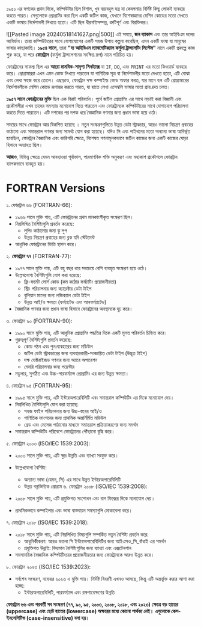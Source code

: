 ১৯৫০ এর দশকের প্রথম দিকে, কম্পিউটার ছিল বিশাল, খুব ব্যয়বহুল যন্ত্র যা কেবলমাত্র নির্দিষ্ট কিছু লোকই ব্যবহার করতে পারত। সেগুলোকে প্রোগ্রামিং করা ছিল একটি জটিল কাজ, যেখানে বিশেষজ্ঞদের মেশিন কোডের মতো দেখতে একটি ভাষায় নির্দেশাবলী লিখতে হতো। এটি ছিল ধীরগতিসম্পন্ন, ত্রুটিপূর্ণ এবং বিরক্তিকর।

![[Pasted image 20240518141627.png|500]]
এই সময়ে, **জন ব্যাকাস** এবং তার আইবিএম দলের আবির্ভাব। তারা কম্পিউটারের সাথে যোগাযোগের একটি সহজ উপায় কল্পনা করেছিল, এমন একটি ভাষা যা মানুষের ভাষার কাছাকাছি। **১৯৫৪ সালে**, তারা **"দ্য আইবিএম ম্যাথমেটিক্যাল ফর্মুলা ট্রান্সলেটিং সিস্টেম"** নামে একটি প্রকল্পে কাজ শুরু করে, যা পরে **ফোরট্রান** (ফর্মুলা ট্রান্সলেশনের সংক্ষিপ্ত রূপ) নামে পরিচিত হয়।

ফোরট্রানের সাফল্য ছিল এর **আরো মানবিক-সাদৃশ্য সিনট্যাক্স** যা `IF`, `DO`, এবং `PRINT` এর মতো কিওয়ার্ড ব্যবহার করে। প্রোগ্রামাররা এখন এমন কোড লিখতে পারতেন যা গাণিতিক সূত্র বা নির্দেশাবলীর মতো দেখতে হতো, এটি বোঝা এবং লেখা সহজ করে তোলে। এছাড়াও, ফোরট্রান দক্ষ কম্পাইল্ড কোড অফার করত, যার মানে হল এটি প্রোগ্রামারের নির্দেশাবলীকে মেশিন কোডে রূপান্তর করতে পারত, যা হাতে লেখা এসেম্বলি ভাষার মতো প্রায় দ্রুত চলত।

**১৯৫৭ সালে ফোরট্রানের মুক্তি** ছিল এক বিরাট পরিবর্তন। পূর্বে জটিল প্রোগ্রামিং এর সাথে লড়াই করা বিজ্ঞানী এবং প্রকৌশলীরা এখন তাদের সমস্যায় মনোযোগ দিতে পারতেন এবং ফোরট্রানকে কম্পিউটারের সাথে যোগাযোগ পরিচালনা করতে দিতে পারতেন। এটি দশকের পর দশক ধরে বৈজ্ঞানিক গণনার জন্য প্রধান ভাষা হয়ে ওঠে।

সময়ের সাথে ফোরট্রান আর বিকশিত হয়েছে । নতুন সংস্করণগুলিতে উন্নত ডেটা স্ট্রাকচার, আরও ভালো নিয়ন্ত্রণ প্রবাহের কাঠামো এবং সমান্তরাল গণনার জন্য সামর্থ্য যোগ করা হয়েছে। যদিও সি এবং পাইথনের মতো অন্যান্য ভাষা আবির্ভূত হয়েছিল, ফোরট্রান বৈজ্ঞানিক এবং কারিগরি ক্ষেত্রে, বিশেষত গণনামূলকভাবে জটিল কাজের জন্য একটি কাজের ঘোড়া হিসাবে অব্যাহত ছিল।

**আজও**, বিভিন্ন ক্ষেত্রে যেমন আবহাওয়া পূর্বাভাস, পারমাণবিক শক্তি অনুকরণ এবং মহাকাশ প্রকৌশলে ফোরট্রান ব্যাপকভাবে ব্যবহৃত হয়। 

# FORTRAN Versions
১. ফোরট্রান ৬৬ (FORTRAN-66):
- ১৯৬৬ সালে মুক্তি পায়, এটি ফোরট্রানের প্রথম মানকাংশীকৃত সংস্করণ ছিল।
- নিম্নলিখিত বৈশিষ্ট্যগুলি প্রবর্তন করেছে:
    - লুপিং কাঠামোর জন্য ডু লুপ
    - উন্নত নিয়ন্ত্রণ প্রবাহের জন্য ব্লক যদি স্টেটমেন্ট
- আধুনিক ফোরট্রানের ভিত্তি স্থাপন করে।

২. **ফোরট্রান ৭৭** (FORTRAN-77):

- ১৯৭৭ সালে মুক্তি পায়, এটি বহু বছর ধরে সবচেয়ে বেশি ব্যবহৃত সংস্করণ হয়ে ওঠে।
- উল্লেখযোগ্য বৈশিষ্ট্যগুলি যোগ করা হয়েছে:
	-  ফ্রি-ফর্মেট সোর্স কোড (কম কঠোর ফর্ম্যাটিং প্রয়োজনীয়তা)
	- স্ট্রিং পরিচালনার জন্য ক্যারেক্টার ডেটা  টাইপ
    - বুলিয়ান মানের জন্য লজিক্যাল ডেটা টাইপ
    - উন্নত আই/ও ক্ষমতা (ফর্ম্যাটেড এবং আনফর্ম্যাটেড)
- বৈজ্ঞানিক গণনার জন্য প্রধান ভাষা হিসাবে ফোরট্রানের অবস্থানকে দৃঢ় করে।

৩. ফোরট্রান ৯০ (FORTRAN-90):

- ১৯৯০ সালে মুক্তি পায়, এটি আধুনিক প্রোগ্রামিং পদ্ধতির দিকে একটি মূলত পরিবর্তন চিহ্নিত করে।
- গুরুত্বপূর্ণ বৈশিষ্ট্যগুলি প্রবর্তন করেছে:
    - কোড গঠন এবং পুনঃব্যবহারের জন্য মডিউল
    - জটিল ডেটা স্ট্রাকচারের জন্য ব্যবহারকারী-সংজ্ঞায়িত ডেটা টাইপ (উদ্ভূত টাইপ)
    - দক্ষ ভেক্টরাইজড গণনার জন্য অ্যারে অপারেশন
    - মেমরি পরিচালনার জন্য পয়েন্টার
- মডুলার, সুগঠিত এবং উচ্চ-পারফর্ম্যান্স প্রোগ্রামিং এর জন্য উন্নত ক্ষমতা।

৪. ফোরট্রান ৯৫ (FORTRAN-95):

- ১৯৯৫ সালে মুক্তি পায়, এটি ইন্টারঅপারেবিলিটি এবং সমান্তরাল কম্পিউটিং এর দিকে মনোযোগ দেয়।
- নিম্নলিখিত বৈশিষ্ট্যগুলি যোগ করা হয়েছে:
    - সহজ ফাইল পরিচালনার জন্য উচ্চ-স্তরের আই/ও
    - গাণিতিক ফাংশনের জন্য প্রাথমিক অন্তর্নির্মিত মডিউল
    - থ্রেড এবং মেসেজ পাঠানোর মাধ্যমে সমান্তরাল প্রক্রিয়াকরণের জন্য সমর্থন
- সমান্তরাল কম্পিউটিং পরিবেশে ফোরট্রানের পৌঁছানো বৃদ্ধি করে।

৫. ফোরট্রান ২০০৩ (ISO/IEC 1539:2003):

- ২০০৩ সালে মুক্তি পায়, এটি ক্ষুদ্র উন্নতি এবং ব্যাখ্যা সংযুক্ত করে।
- উল্লেখযোগ্য বৈশিষ্ট্য:
    - অন্যান্য ভাষা (যেমন, সি) এর সাথে উন্নত ইন্টারঅপারেবিলিটি
    - উন্নত বস্তুভিত্তিক প্রোগ্রাম
৬. ফোরট্রান ২০০৮ (ISO/IEC 1539:2008):

- ২০০৮ সালে মুক্তি পায়, এটি প্রযুক্তিগত সংশোধন এবং বাগ ফিক্সের দিকে মনোযোগ দেয়।
- প্রাথমিকভাবে কম্পাইলার এবং ভাষা বাস্তবায়ন সমস্যাগুলি মোকাবেলা করে।

৭. ফোরট্রান ২০১৮ (ISO/IEC 1539:2018):

- ২০১৮ সালে মুক্তি পায়, এটি নিম্নলিখিত বিষয়গুলি সম্পর্কিত নতুন বৈশিষ্ট্য প্রবর্তন করে:
    - আধুনিকীকরণ: আরও ভালো সি ইন্টারঅপারেবিলিটির জন্য আইএসও_সি_বাঁধাই এর সমর্থন
    - প্রযুক্তিগত উন্নতি: বিদ্যমান বৈশিষ্ট্যগুলির জন্য ব্যাখ্যা এবং এক্সটেনশান
- সমসাময়িক বৈজ্ঞানিক কম্পিউটিংয়ের প্রয়োজনীয়তার জন্য ফোরট্রানকে আরও উন্নত করে।

৮. ফোরট্রান ২০২৩ (ISO/IEC 1539:2023):

- সর্বশেষ সংস্করণ, নভেম্বর ২০২৩ এ মুক্তি পায়। নির্দিষ্ট বিবরণী এখনও আসছে, কিন্তু এটি অন্তর্ভুক্ত করার আশা করা হচ্ছে:
    - ইন্টারঅপারেবিলিটি, পারফর্ম্যান্স এবং রক্ষণাবেক্ষণের উন্নতি

**ফোরট্রান ৬৬ এবং পরবর্তী সব সংস্করণ (৭৭, ৯০, ৯৫, ২০০৩, ২০০৮, ২০১৮, এবং ২০২৩) ক্ষেত্রে বড় হাতের (uppercase) এবং ছোট হাতের (lowercase) অক্ষরের মধ্যে কোনো পার্থক্য নেই। এগুলোকে কেস-ইনসেসিটিভ (case-insensitive) বলা হয়।**



